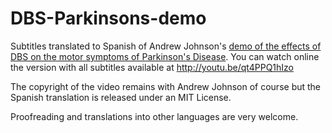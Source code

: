DBS-Parkinsons-demo
===================

Subtitles translated to Spanish of Andrew Johnson's [demo of the effects of DBS on the motor symptoms of Parkinson's Disease](http://www.youtube.com/watch?v=uBh2LxTW0s0). You can watch online the version with all subtitles available at http://youtu.be/qt4PPQ1hIzo

The copyright of the video remains with Andrew Johnson of course but the Spanish translation is released under an MIT License. 

Proofreading and translations into other languages are very welcome.
